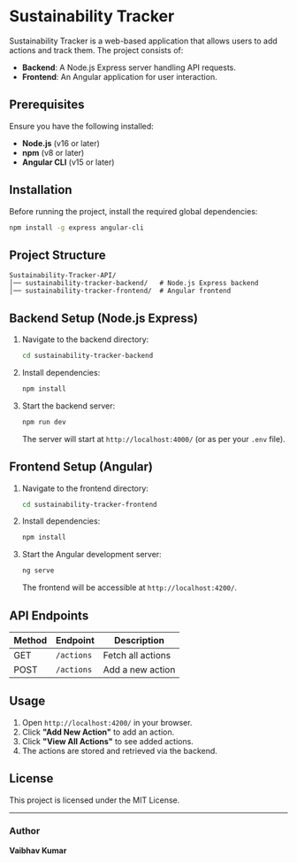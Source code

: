 # Sustainability Tracker

Sustainability Tracker is a web-based application that allows users to add actions and track them. The project consists of:

- **Backend**: A Node.js Express server handling API requests.
- **Frontend**: An Angular application for user interaction.

## Prerequisites
Ensure you have the following installed:

- **Node.js** (v16 or later)
- **npm** (v8 or later)
- **Angular CLI** (v15 or later)

## Installation
Before running the project, install the required global dependencies:
```sh
npm install -g express angular-cli
```

## Project Structure
```
Sustainability-Tracker-API/
│── sustainability-tracker-backend/   # Node.js Express backend
│── sustainability-tracker-frontend/  # Angular frontend
```

## Backend Setup (Node.js Express)
1. Navigate to the backend directory:
   ```sh
   cd sustainability-tracker-backend
   ```

2. Install dependencies:
   ```sh
   npm install
   ```

3. Start the backend server:
   ```sh
   npm run dev
   ```
   The server will start at `http://localhost:4000/` (or as per your `.env` file).

## Frontend Setup (Angular)
1. Navigate to the frontend directory:
   ```sh
   cd sustainability-tracker-frontend
   ```

2. Install dependencies:
   ```sh
   npm install
   ```

3. Start the Angular development server:
   ```sh
   ng serve
   ```
   The frontend will be accessible at `http://localhost:4200/`.

## API Endpoints
| Method | Endpoint       | Description |
|--------|---------------|-------------|
| GET    | `/actions`     | Fetch all actions |
| POST   | `/actions`     | Add a new action |

## Usage
1. Open `http://localhost:4200/` in your browser.
2. Click **"Add New Action"** to add an action.
3. Click **"View All Actions"** to see added actions.
4. The actions are stored and retrieved via the backend.

## License
This project is licensed under the MIT License.

---
### Author
**Vaibhav Kumar**

